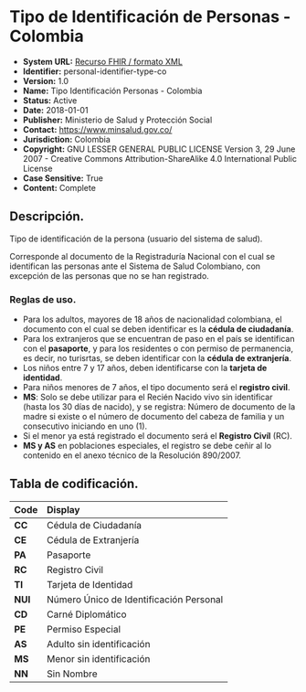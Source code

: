 # Tipo de Identificación de Personas - Colombia

* **System URL:** [Recurso FHIR / formato XML](https://github.com/interoperar/fhir-local-terminologies-valuesets/blob/master/identifiers/personal-identifier-type-co.xml)
* **Identifier:** personal-identifier-type-co
* **Version:** 1.0
* **Name:** Tipo Identificación Personas - Colombia
* **Status:** Active
* **Date:** 2018-01-01
* **Publisher:** Ministerio de Salud y Protección Social
* **Contact:** <https://www.minsalud.gov.co/>
* **Jurisdiction:** Colombia
* **Copyright:** GNU LESSER GENERAL PUBLIC LICENSE Version 3, 29 June 2007 - Creative Commons Attribution-ShareAlike 4.0 International Public License
* **Case Sensitive:** True
* **Content:** Complete

## Descripción.
Tipo de identificación de la persona (usuario del sistema de salud).  

Corresponde al documento de la Registraduría Nacional con el cual se identifican las personas ante el Sistema de Salud Colombiano, con excepción de las personas que no se han registrado. 
 
### Reglas de uso.
* Para los adultos, mayores de 18 años de nacionalidad colombiana, el documento con el cual se deben identificar es la **cédula de ciudadanía**.  
* Para los extranjeros que se encuentran de paso en el país se identifican con el **pasaporte**, y para los residentes o con permiso de permanencia, es decir, no turisrtas, se deben identificar con la **cédula de extranjería**.
* Los niños entre 7 y 17 años, deben identificarse con la **tarjeta de identidad**.
* Para niños menores de 7 años, el tipo documento será el **registro civil**.
* **MS**: Solo se debe utilizar para el Recién Nacido vivo sin identificar (hasta los 30 días de nacido), y se registra: Número de documento de la madre si existe o el número de documento del cabeza de familia y un consecutivo iniciando en uno (1).
* Si el menor ya está registrado el documento será el **Registro Civíl** (RC).
* **MS y AS** en poblaciones especiales, el registro se debe ceñir al lo contenido en el anexo técnico de la Resolución 890/2007.

## Tabla de codificación.

|Code      |Display	                               |
|:---------|:--------------------------------------|
|**CC**    |Cédula de Ciudadanía                   |
|**CE**    |Cédula de Extranjería                  |
|**PA**    |Pasaporte                              |
|**RC**    |Registro Civil                         |
|**TI**    |Tarjeta de Identidad                   |
|**NUI**   |Número Único de Identificación Personal|
|**CD**    |Carné Diplomático                      |
|**PE**    |Permiso Especial                       |
|**AS**    |Adulto sin identificación              |
|**MS**    |Menor sin identificación               |
|**NN**    |Sin Nombre                             |